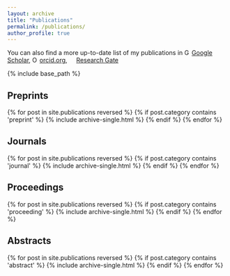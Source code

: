 ```yaml
---
layout: archive
title: "Publications"
permalink: /publications/
author_profile: true
---
```



You can also find a more up-to-date list of my publications in
<a href="https://scholar.google.com/citations?user=_ZJ9X0QAAAAJ&hl=fr&authuser=1"> <img src="https://scholar.google.se/favicon-png.ico" style="width:1em;margin-right:.2em;" alt="Google Scholar icon">Google Scholar</a>, 
<a itemprop="sameAs" content="https://orcid.org/0000-0001-6231-2569
" href="https://orcid.org/0000-0001-6231-2569
" target="orcid.widget" rel="noopener noreferrer" style="vertical-align:top;"><img src="https://orcid.org/sites/default/files/images/orcid_16x16.png" style="width:1em;margin-right:.2em;" alt="ORCID iD icon">orcid.org</a>,
<a href="https://www.researchgate.net/profile/Thanh-an_Pham"><img src="https://c5.rgstatic.net/m/426351313275430/images/favicon/favicon.ico" style="width:1em;margin-right:.2em;">Research Gate</a>

{% include base_path %}

Preprints
--------------
{% for post in site.publications reversed %}
	{% if post.category contains 'preprint' %}
		{% include archive-single.html %}
	{% endif %}
{% endfor %}

Journals
--------------
{% for post in site.publications reversed %}
	{% if post.category contains 'journal' %}
		{% include archive-single.html %}
	{% endif %}
{% endfor %}

Proceedings
--------------
{% for post in site.publications reversed %}
	{% if post.category contains 'proceeding' %}
		{% include archive-single.html %}
	{% endif %}
{% endfor %}

Abstracts
--------------
{% for post in site.publications reversed %}
	{% if post.category contains 'abstract' %}
		{% include archive-single.html %}
	{% endif %}
{% endfor %}

<!--

Journals
--------------

{% for post in site.publication reversed %}
	{% include archive-single.html %}
{% endfor %}

Proceedings
------------------

{% for post in site.proceeding reversed %}
	{% include archive-single.html %}
{% endfor %}

Abstracts
--------------

{% for post in site.abstract reversed %}
	{% include archive-single.html %}
{% endfor %}
-->
